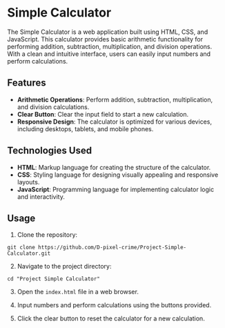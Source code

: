 # Simple Calculator

The Simple Calculator is a web application built using HTML, CSS, and JavaScript. This calculator provides basic arithmetic functionality for performing addition, subtraction, multiplication, and division operations. With a clean and intuitive interface, users can easily input numbers and perform calculations.

## Features

- **Arithmetic Operations**: Perform addition, subtraction, multiplication, and division calculations.
- **Clear Button**: Clear the input field to start a new calculation.
- **Responsive Design**: The calculator is optimized for various devices, including desktops, tablets, and mobile phones.

## Technologies Used

- **HTML**: Markup language for creating the structure of the calculator.
- **CSS**: Styling language for designing visually appealing and responsive layouts.
- **JavaScript**: Programming language for implementing calculator logic and interactivity.

## Usage

1. Clone the repository:

```
git clone https://github.com/D-pixel-crime/Project-Simple-Calculator.git
```

2. Navigate to the project directory:

```
cd "Project Simple Calculator"
```

3. Open the `index.html` file in a web browser.

4. Input numbers and perform calculations using the buttons provided.

5. Click the clear button to reset the calculator for a new calculation.
